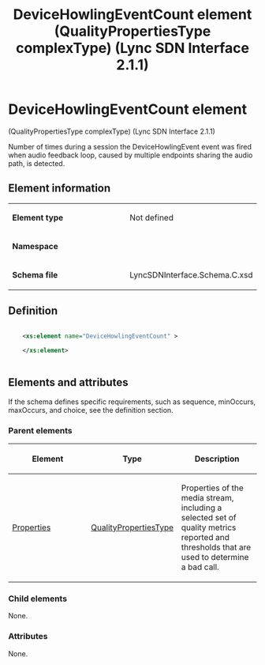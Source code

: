 ﻿---
title: DeviceHowlingEventCount element (QualityPropertiesType complexType) (Lync SDN Interface 2.1.1)
TOCTitle: DeviceHowlingEventCount element
ms:assetid: 38ca2938-fcd7-7008-c89f-42cf4b6a9e78
ms:mtpsurl: https://msdn.microsoft.com/en-us/library/Dn912712(v=office.15)
ms:contentKeyID: 64126882
ms.date: 02/16/2015
mtps_version: v=office.15
dev_langs:
- xml
---

# DeviceHowlingEventCount element 

(QualityPropertiesType complexType) (Lync SDN Interface 2.1.1)

Number of times during a session the DeviceHowlingEvent event was fired when audio feedback loop, caused by multiple endpoints sharing the audio path, is detected.

## Element information

<table>
<colgroup>
<col style="width: 50%" />
<col style="width: 50%" />
</colgroup>
<tbody>
<tr class="odd">
<td><p><strong>Element type</strong></p></td>
<td><p>Not defined</p></td>
</tr>
<tr class="even">
<td><p><strong>Namespace</strong></p></td>
<td><p></p></td>
</tr>
<tr class="odd">
<td><p><strong>Schema file</strong></p></td>
<td><p>LyncSDNInterface.Schema.C.xsd</p></td>
</tr>
</tbody>
</table>


## Definition

```xml

    <xs:element name="DeviceHowlingEventCount" >
    
    </xs:element>
  
```

## Elements and attributes

If the schema defines specific requirements, such as sequence, minOccurs, maxOccurs, and choice, see the definition section.

### Parent elements

<table>
<colgroup>
<col style="width: 33%" />
<col style="width: 33%" />
<col style="width: 33%" />
</colgroup>
<thead>
<tr class="header">
<th><p>Element</p></th>
<th><p>Type</p></th>
<th><p>Description</p></th>
</tr>
</thead>
<tbody>
<tr class="odd">
<td><p><a href="properties-element-qualitytype-complextype-lync-sdn-interface-2-1-1.md">Properties</a></p></td>
<td><p><a href="qualitypropertiestype-complextype-lync-sdn-interface-2-1-1.md">QualityPropertiesType</a></p></td>
<td><p>Properties of the media stream, including a selected set of quality metrics reported and thresholds that are used to determine a bad call.</p></td>
</tr>
</tbody>
</table>


### Child elements

None.

### Attributes

None.

